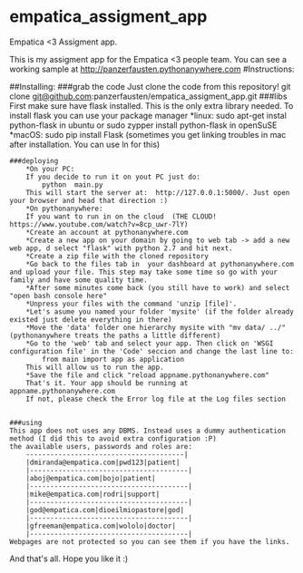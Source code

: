 # empatica_assigment_app
Empatica &lt;3 Assigment app.

This is my assigment app for the Empatica <3 people team.
You can see a working sample at http://panzerfausten.pythonanywhere.com
#Instructions:
  

##Installing:
    ###grab the code
	Just clone the code from this repository! 
		git clone git@github.com:panzerfausten/empatica_assigment_app.git
    ###libs
 	First make sure have flask installed. This is the only extra library needed.
	To install flask you can use your package manager
	*linux: sudo apt-get instal python-flask in ubuntu or sudo zypper install python-flask in openSuSE 
	*macOS:	sudo pip install Flask (sometimes you get linking troubles in mac after installation. You can use ln for this)

    ###deploying
    	*On your PC:
		If you decide to run it on yout PC just do:
			python  main.py
		This will start the server at:  http://127.0.0.1:5000/. Just open your browser and head that direction :)
    	*On pythonanywhere:
		If you want to run in on the cloud  (THE CLOUD!  https://www.youtube.com/watch?v=8cp_uwr-7lY)
		*Create an account at pythonanywhere.com
		*Create a new app on your domain by going to web tab -> add a new web app, d select "flask" with python 2.7 and hit next.
		*Create a zip file with the cloned repository 
		*Go back to the files tab in  your dashboard at pythonanywhere.com and upload your file. This step may take some time so go with your family and have some quality time.
		*After some minutes come back (you still have to work) and select "open bash console here"
		*Unpress your files with the command 'unzip [file]'.
		*Let's asume you named your folder 'mysite' (if the folder already existed just delete everything in there)
		*Move the 'data' folder one hierarchy mysite with "mv data/ ../" (pythonanywhere treats the paths a little different)
		*Go to the 'web' tab and select your app. Then click on 'WSGI configuration file' in the 'Code' seccion and change the last line to:
			from main import app as application
		This will allow us to run the app.
		*Save the file and click "reload appname.pythonanywhere.com"
		That's it. Your app should be running at appname.pythonanywhere.com
		If not, please check the Error log file at the Log files section

		
    ###using
	This app does not uses any DBMS. Instead uses a dummy authentication method (I did this to avoid extra configuration :P)
	the available users, passwords and roles are:
		---------------------------------------|
		|dmiranda@empatica.com|pwd123|patient|
		|---------------------------------------|
		|aboj@empatica.com|bojo|patient|
		|---------------------------------------|
		|mike@empatica.com|rodri|support|
		|---------------------------------------|
		|god@empatica.com|dioeilmiopastore|god|
		|---------------------------------------|
		|gfreeman@empatica.com|wololo|doctor|
		|---------------------------------------|
	Webpages are not protected so you can see them if you have the links. 
    

And that's all. Hope you like it :)
